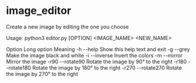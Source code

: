# image_editor
Create a new image by editing the one you choose



Usage: python3 editor.py [OPTION] <IMAGE_NAME> <NEW_NAME>
    
Option         Long option             Meaning
-h             --help                  Show this help text and exit
-g             --grey                  Make the image black and white
-i             --inverse               Invert the colors
-m             --mirror                Mirror the image
-r90           --rotate90              Rotate the image by 90° to the right
-r180          --rotate180             Rotate the image by 180° to the right
-r270          --rotate270             Rotate the image by 270° to the right
